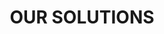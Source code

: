 ---
title: "OUR SOLUTIONS"
#date: 2022-03-09T13:49:50+05:30
draft: false
featured_image : '/img/sensor_suit.jpg'
#tags: ["scene"]
omit_header_text : true
---